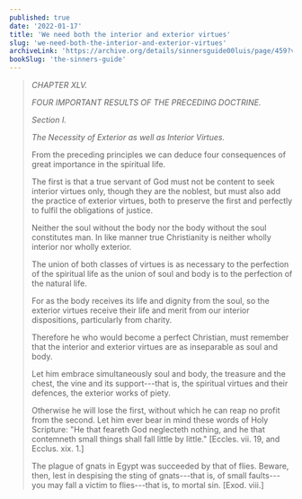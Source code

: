 ```yaml
---
published: true
date: '2022-01-17'
title: 'We need both the interior and exterior virtues'
slug: 'we-need-both-the-interior-and-exterior-virtues'
archiveLink: 'https://archive.org/details/sinnersguide00luis/page/459?view=theater'
bookSlug: 'the-sinners-guide'
---
```


> *CHAPTER XLV.*
> 
> *FOUR IMPORTANT RESULTS OF THE PRECEDING DOCTRINE.*
> 
> *Section I.*
> 
> *The Necessity of Exterior as well as Interior Virtues.*
> 
> From the preceding principles we can deduce four consequences of great importance in the spiritual life.
> 
> The first is that a true servant of God must not be content to seek interior virtues only, though they are the noblest, but must also add the practice of exterior virtues, both to preserve the first and perfectly to fulfil the obligations of justice.
> 
> Neither the soul without the body nor the body without the soul constitutes man. In like manner true Christianity is neither wholly interior nor wholly exterior.
> 
> The union of both classes of virtues is as necessary to the perfection of the spiritual life as the union of soul and body is to the perfection of the natural life.
> 
> For as the body receives its life and dignity from the soul, so the exterior virtues receive their life and merit from our interior dispositions, particularly from charity.
> 
> Therefore he who would become a perfect Christian, must remember that the interior and exterior virtues are as inseparable as soul and body.
> 
> Let him embrace simultaneously soul and body, the treasure and the chest, the vine and its support---that is, the spiritual virtues and their defences, the exterior works of piety.
> 
> Otherwise he will lose the first, without which he can reap no profit from the second. Let him ever bear in mind these words of Holy Scripture: "He that feareth God neglecteth nothing, and he that contemneth small things shall fall little by little." [Eccles. vii. 19, and Ecclus. xix. 1.]
> 
> The plague of gnats in Egypt was succeeded by that of flies. Beware, then, lest in despising the sting of gnats---that is, of small faults---you may fall a victim to flies---that is, to mortal sin. [Exod. viii.]
